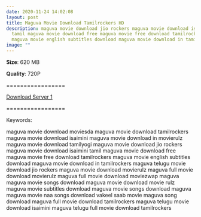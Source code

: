 ```yaml
---
date: 2020-11-24 14:02:08
layout: post
title: Maguva Movie Download Tamilrockers HD
description: maguva movie download jio rockers maguva movie download isaimini
  tamil maguva movie download free maguva movie free download tamilrockers
  maguva movie english subtitles download maguva movie download in tamilrockers
image: ""
---
```

**Size**: 620 MB

**Quality**: 720P

\=================

[Download Server 1](https://drive.softpedia.workers.dev/(%2520Telegram%2520%40isaiminidownload%2520)%2520-%2520Maguva%2520(2020)%2520720p%2520Telugu%2520TRUE%2520WEB-DL%2520-%2520AVC%2520-%2520UNTOUCHED%2520-%2520AAC%2520-%2520590MB.mp4?rootId=0AJtZkTkXLBuYUk9PVA)

[](https://drive.softpedia.workers.dev/(%2520Telegram%2520%40isaiminidownload%2520)%2520-%2520Maguva%2520(2020)%2520720p%2520Telugu%2520TRUE%2520WEB-DL%2520-%2520AVC%2520-%2520UNTOUCHED%2520-%2520AAC%2520-%2520590MB.mp4?rootId=0AJtZkTkXLBuYUk9PVA)=================



Keywords:

maguva movie download moviesda
maguva movie download tamilrockers
maguva movie download isaimini
maguva movie download in movierulz
maguva movie download tamilyogi
maguva movie download jio rockers
maguva movie download isaimini tamil
maguva movie download free
maguva movie free download tamilrockers
maguva movie english subtitles download
maguva movie download in tamilrockers
maguva telugu movie download jio rockers
maguva movie download movierulz
maguva full movie download movierulz
maguva full movie download moviezwap
maguva maguva movie songs download
maguva movie download movie rulz
maguva movie subtitles download
maguva movie songs download
maguva maguva movie naa songs download
vakeel saab movie maguva song download
maguva full movie download tamilrockers
maguva telugu movie download isaimini
maguva telugu full movie download tamilrockers